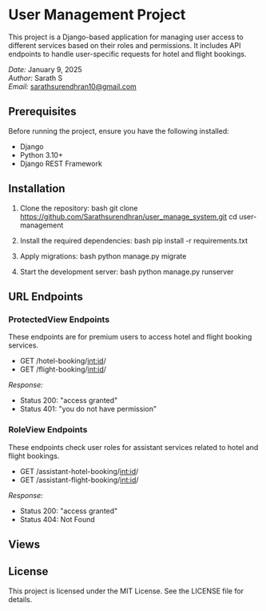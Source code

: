 # User Management Project

This project is a Django-based application for managing user access to different services based on their roles and permissions. It includes API endpoints to handle user-specific requests for hotel and flight bookings.

*Date:* January 9, 2025  
*Author:* Sarath S  
*Email:* sarathsurendhran10@gmail.com

## Prerequisites

Before running the project, ensure you have the following installed:

- Django 
- Python 3.10+
- Django REST Framework

## Installation

1. Clone the repository:
   bash
   git clone https://github.com/Sarathsurendhran/user_manage_system.git
   cd user-management
   

2. Install the required dependencies:
   bash
   pip install -r requirements.txt
   

3. Apply migrations:
   bash
   python manage.py migrate
   

4. Start the development server:
   bash
   python manage.py runserver
   

## URL Endpoints

### ProtectedView Endpoints
These endpoints are for premium users to access hotel and flight booking services.

- GET /hotel-booking/<int:id>/
- GET /flight-booking/<int:id>/

*Response:*
- Status 200: "access granted"
- Status 401: "you do not have permission"

### RoleView Endpoints
These endpoints check user roles for assistant services related to hotel and flight bookings.

- GET /assistant-hotel-booking/<int:id>/
- GET /assistant-flight-booking/<int:id>/

*Response:*
- Status 200: "access granted"
- Status 404: Not Found

## Views


## License

This project is licensed under the MIT License. See the LICENSE file for details.